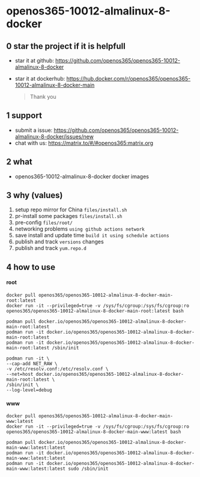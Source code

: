 # openos365-10012-almalinux-8-docker

## 0 star the project if it is helpfull

* star it at github: https://github.com/openos365/openos365-10012-almalinux-8-docker
* star it at dockerhub: https://hub.docker.com/r/openos365/openos365-10012-almalinux-8-docker-main

  > Thank you

## 1 support

* submit a issue: https://github.com/openos365/openos365-10012-almalinux-8-docker/issues/new
* chat with us: https://matrix.to/#/#openos365:matrix.org

## 2 what

* openos365-10012-almalinux-8-docker docker images
  
## 3 why (values)

1. setup repo mirror for China `files/install.sh`
1. pr-install some packages `files/install.sh`
1. pre-config `files/root/`
1. networking problems `using github actions network`
1. save install and update time `build it using schedule actions`
1. publish and track `versions` changes
1. publish and track `yum.repo.d`

## 4 how to use

#### root
```
docker pull openos365/openos365-10012-almalinux-8-docker-main-root:latest
docker run -it --privileged=true -v /sys/fs/cgroup:/sys/fs/cgroup:ro openos365/openos365-10012-almalinux-8-docker-main-root:latest bash

podman pull docker.io/openos365/openos365-10012-almalinux-8-docker-main-root:latest
podman run -it docker.io/openos365/openos365-10012-almalinux-8-docker-main-root:latest
podman run -it docker.io/openos365/openos365-10012-almalinux-8-docker-main-root:latest /sbin/init

podman run -it \
--cap-add NET_RAW \
-v /etc/resolv.conf:/etc/resolv.conf \
--net=host docker.io/openos365/openos365-10012-almalinux-8-docker-main-root:latest \
/sbin/init \
--log-level=debug

```
#### www

```
docker pull openos365/openos365-10012-almalinux-8-docker-main-www:latest
docker run -it --privileged=true -v /sys/fs/cgroup:/sys/fs/cgroup:ro openos365/openos365-10012-almalinux-8-docker-main-www:latest bash

podman pull docker.io/openos365/openos365-10012-almalinux-8-docker-main-www:latest:latest
podman run -it docker.io/openos365/openos365-10012-almalinux-8-docker-main-www:latest:latest
podman run -it docker.io/openos365/openos365-10012-almalinux-8-docker-main-www:latest:latest sudo /sbin/init
```

